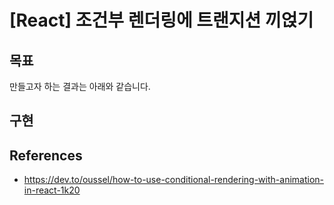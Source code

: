 # [React] 조건부 렌더링에 트랜지션 끼얹기

## 목표

만들고자 하는 결과는 아래와 같습니다.

## 구현



## References

- https://dev.to/oussel/how-to-use-conditional-rendering-with-animation-in-react-1k20

